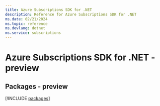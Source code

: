 ```yaml
---
title: Azure Subscriptions SDK for .NET
description: Reference for Azure Subscriptions SDK for .NET
ms.date: 02/21/2024
ms.topic: reference
ms.devlang: dotnet
ms.service: subscriptions
---
```

# Azure Subscriptions SDK for .NET - preview
## Packages - preview
[!INCLUDE [packages](subscriptions-index.md)]